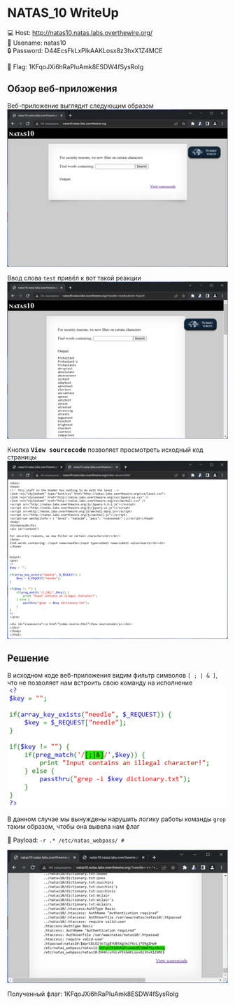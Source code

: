 # NATAS_10 WriteUp
:computer: Host: http://natas10.natas.labs.overthewire.org/  
:bust_in_silhouette: Usename: natas10  
:lock: Password: D44EcsFkLxPIkAAKLosx8z3hxX1Z4MCE

:triangular_flag_on_post: Flag: 1KFqoJXi6hRaPluAmk8ESDW4fSysRoIg

## Обзор веб-приложения
Веб-приложение выглядит следующим образом
![Скриншот веб-приложения](./img/natas10/natas10_0.png)

Ввод слова ``test`` привёл к вот такой реакции 
![Скриншот веб-приложения](./img/natas10/natas10_1.png)

Кнопка <kbd>**View sourcecode**</kbd> позволяет просмотреть исходный код страницы
![Скриншот исходного кода](./img/natas10/natas10_2.png)

## Решение
В исходном коде веб-приложения видим фильтр символов `` [ ; | & ] ``, что не позволяет нам встроить свою команду на исполнение  
![Фильтр ввода](img/natas10/natas10_3.png)

В данном случае мы вынуждены нарушить логику работы команды ``grep`` таким образом, чтобы она вывела нам флаг  

:space_invader: Payload: ``-r .* /etc/natas_webpass/ # ``  

![Получение флага](img/natas10/natas10_4.png)

Полученный флаг: 1KFqoJXi6hRaPluAmk8ESDW4fSysRoIg
